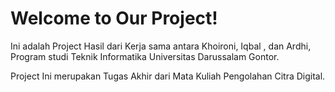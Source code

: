 # Welcome to Our Project!

Ini adalah Project Hasil dari Kerja sama antara Khoironi, Iqbal , dan Ardhi, 
Program studi Teknik Informatika Universitas Darussalam Gontor.

Project Ini merupakan Tugas Akhir dari Mata Kuliah Pengolahan Citra Digital.
